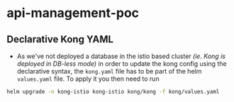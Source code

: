 # api-management-poc

## Declarative Kong YAML

- As we've not deployed a database in the istio based cluster _(ie. Kong is deployed in DB-less mode)_ in order to
  update the kong config using the declarative syntax, the `kong.yaml` file has to be part of the helm `values.yaml`
  file. To apply it you then need to run
```sh
helm upgrade -n kong-istio kong-istio kong/kong -f kong/values.yaml
```
